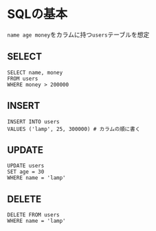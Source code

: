 # SQLの基本
`name age money`をカラムに持つ`users`テーブルを想定

## SELECT
```
SELECT name, money
FROM users
WHERE money > 200000
```

## INSERT
```
INSERT INTO users
VALUES ('lamp', 25, 300000) # カラムの順に書く
```

## UPDATE
```
UPDATE users
SET age = 30
WHERE name = 'lamp'
```

## DELETE
```
DELETE FROM users
WHERE name = 'lamp'
